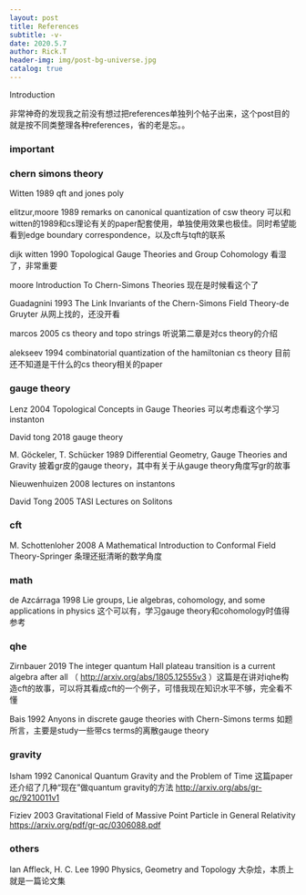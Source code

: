 ```yaml
---
layout: post
title: References
subtitle: -v-
date: 2020.5.7
author: Rick.T
header-img: img/post-bg-universe.jpg
catalog: true
---
```


Introduction

非常神奇的发现我之前没有想过把references单独列个帖子出来，这个post目的就是按不同类整理各种references，省的老是忘。。

### important

### chern simons theory

Witten 1989 qft and jones poly

elitzur,moore 1989 remarks on canonical quantization of csw theory 可以和witten的1989和cs理论有关的paper配套使用，单独使用效果也极佳。同时希望能看到edge boundary correspondence，以及cft与tqft的联系

dijk witten 1990 Topological Gauge Theories and Group Cohomology 看湿了，非常重要

moore Introduction To Chern-Simons Theories 现在是时候看这个了

Guadagnini 1993 The Link Invariants of the Chern-Simons Field Theory-de Gruyter 从网上找的，还没开看

marcos 2005 cs theory and topo strings 听说第二章是对cs theory的介绍

alekseev 1994 combinatorial quantization of the hamiltonian cs theory 目前还不知道是干什么的cs theory相关的paper

### gauge theory

Lenz 2004 Topological Concepts in Gauge Theories 可以考虑看这个学习instanton

David tong 2018 gauge theory

M. Göckeler, T. Schücker 1989 Differential Geometry, Gauge Theories and Gravity 披着gr皮的gauge theory，其中有关于从gauge theory角度写gr的故事

Nieuwenhuizen 2008 lectures on instantons

David Tong 2005 TASI Lectures on Solitons

### cft

M. Schottenloher 2008 A Mathematical Introduction to Conformal Field Theory-Springer 条理还挺清晰的数学角度

### math

de Azcárraga 1998 Lie groups, Lie algebras, cohomology, and some applications in physics 这个可以有，学习gauge theory和cohomology时值得参考

### qhe

Zirnbauer 2019 The integer quantum Hall plateau transition is a current algebra after all （ http://arxiv.org/abs/1805.12555v3 ）这篇是在讲对iqhe构造cft的故事，可以将其看成cft的一个例子，可惜我现在知识水平不够，完全看不懂

Bais 1992 Anyons in discrete gauge theories with Chern-Simons terms 如题所言，主要是study一些带cs terms的离散gauge theory

### gravity

Isham 1992 Canonical Quantum Gravity and the Problem of Time 这篇paper还介绍了几种“现在”做quantum gravity的方法 http://arxiv.org/abs/gr-qc/9210011v1

Fiziev 2003 Gravitational Field of Massive Point Particle in General Relativity https://arxiv.org/pdf/gr-qc/0306088.pdf

### others

Ian Affleck, H. C. Lee 1990 Physics, Geometry and Topology 大杂烩，本质上就是一篇论文集
